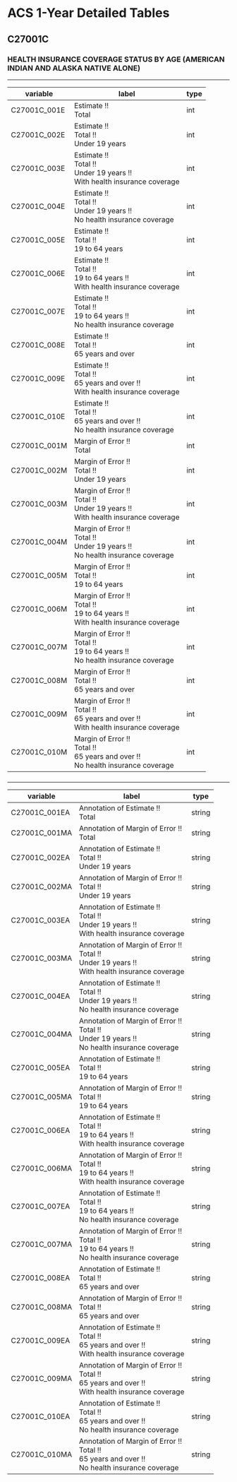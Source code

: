 # ACS 1-Year Detailed Tables

## C27001C

### HEALTH INSURANCE COVERAGE STATUS BY AGE (AMERICAN INDIAN AND ALASKA NATIVE ALONE)

___

| variable | label | type |
| ----- | ----- | ----- |
| C27001C_001E | Estimate !!<br>Total | int |
| C27001C_002E | Estimate !!<br>Total !!<br>Under 19 years | int |
| C27001C_003E | Estimate !!<br>Total !!<br>Under 19 years !!<br>With health insurance coverage | int |
| C27001C_004E | Estimate !!<br>Total !!<br>Under 19 years !!<br>No health insurance coverage | int |
| C27001C_005E | Estimate !!<br>Total !!<br>19 to 64 years | int |
| C27001C_006E | Estimate !!<br>Total !!<br>19 to 64 years !!<br>With health insurance coverage | int |
| C27001C_007E | Estimate !!<br>Total !!<br>19 to 64 years !!<br>No health insurance coverage | int |
| C27001C_008E | Estimate !!<br>Total !!<br>65 years and over | int |
| C27001C_009E | Estimate !!<br>Total !!<br>65 years and over !!<br>With health insurance coverage | int |
| C27001C_010E | Estimate !!<br>Total !!<br>65 years and over !!<br>No health insurance coverage | int |
| C27001C_001M | Margin of Error !!<br>Total | int |
| C27001C_002M | Margin of Error !!<br>Total !!<br>Under 19 years | int |
| C27001C_003M | Margin of Error !!<br>Total !!<br>Under 19 years !!<br>With health insurance coverage | int |
| C27001C_004M | Margin of Error !!<br>Total !!<br>Under 19 years !!<br>No health insurance coverage | int |
| C27001C_005M | Margin of Error !!<br>Total !!<br>19 to 64 years | int |
| C27001C_006M | Margin of Error !!<br>Total !!<br>19 to 64 years !!<br>With health insurance coverage | int |
| C27001C_007M | Margin of Error !!<br>Total !!<br>19 to 64 years !!<br>No health insurance coverage | int |
| C27001C_008M | Margin of Error !!<br>Total !!<br>65 years and over | int |
| C27001C_009M | Margin of Error !!<br>Total !!<br>65 years and over !!<br>With health insurance coverage | int |
| C27001C_010M | Margin of Error !!<br>Total !!<br>65 years and over !!<br>No health insurance coverage | int |
### 

___

| variable | label | type |
| ----- | ----- | ----- |
| C27001C_001EA | Annotation of Estimate !!<br>Total | string |
| C27001C_001MA | Annotation of Margin of Error !!<br>Total | string |
| C27001C_002EA | Annotation of Estimate !!<br>Total !!<br>Under 19 years | string |
| C27001C_002MA | Annotation of Margin of Error !!<br>Total !!<br>Under 19 years | string |
| C27001C_003EA | Annotation of Estimate !!<br>Total !!<br>Under 19 years !!<br>With health insurance coverage | string |
| C27001C_003MA | Annotation of Margin of Error !!<br>Total !!<br>Under 19 years !!<br>With health insurance coverage | string |
| C27001C_004EA | Annotation of Estimate !!<br>Total !!<br>Under 19 years !!<br>No health insurance coverage | string |
| C27001C_004MA | Annotation of Margin of Error !!<br>Total !!<br>Under 19 years !!<br>No health insurance coverage | string |
| C27001C_005EA | Annotation of Estimate !!<br>Total !!<br>19 to 64 years | string |
| C27001C_005MA | Annotation of Margin of Error !!<br>Total !!<br>19 to 64 years | string |
| C27001C_006EA | Annotation of Estimate !!<br>Total !!<br>19 to 64 years !!<br>With health insurance coverage | string |
| C27001C_006MA | Annotation of Margin of Error !!<br>Total !!<br>19 to 64 years !!<br>With health insurance coverage | string |
| C27001C_007EA | Annotation of Estimate !!<br>Total !!<br>19 to 64 years !!<br>No health insurance coverage | string |
| C27001C_007MA | Annotation of Margin of Error !!<br>Total !!<br>19 to 64 years !!<br>No health insurance coverage | string |
| C27001C_008EA | Annotation of Estimate !!<br>Total !!<br>65 years and over | string |
| C27001C_008MA | Annotation of Margin of Error !!<br>Total !!<br>65 years and over | string |
| C27001C_009EA | Annotation of Estimate !!<br>Total !!<br>65 years and over !!<br>With health insurance coverage | string |
| C27001C_009MA | Annotation of Margin of Error !!<br>Total !!<br>65 years and over !!<br>With health insurance coverage | string |
| C27001C_010EA | Annotation of Estimate !!<br>Total !!<br>65 years and over !!<br>No health insurance coverage | string |
| C27001C_010MA | Annotation of Margin of Error !!<br>Total !!<br>65 years and over !!<br>No health insurance coverage | string |

